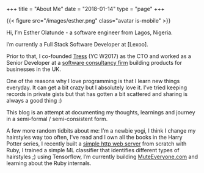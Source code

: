+++
title = "About Me"
date = "2018-01-14"
type = "page"
+++

{{< figure src="/images/esther.png" class="avatar is-mobile" >}}

Hi, I’m Esther Olatunde - a software engineer from Lagos, Nigeria.

I’m currently a Full Stack Software Developer at [Lexoo].

Prior to that, I co-founded [Tress](https://www.producthunt.com/posts/tress) (YC W2017) as the CTO and worked as a Senior Developer at a [software consultancy firm](https://www.happybearsoftware.com) building products for businesses in the UK.

One of the reasons why I love programming is that I learn new things everyday. It can get a bit crazy but I absolutely love it. I’ve tried keeping records in private gists but that has gotten a bit scattered and sharing is always a good thing :)

This blog is an attempt at documenting my thoughts, learnings and journey in a semi-formal / semi-consistent form.

A few more random tidbits about me: I’m a newbie yogi, I think I change my hairstyles way too often, I've read and I own all the books in the Harry Potter series, I recently built a [simple http web server](https://github.com/esteedqueen/simple-http-server) from scratch with Ruby, I trained a simple ML classifier that identifies different types of hairstyles ;) using Tensorflow, I’m currently building [MuteEveryone.com](https://twitter.com/muteeveryone) and learning about the Ruby internals.